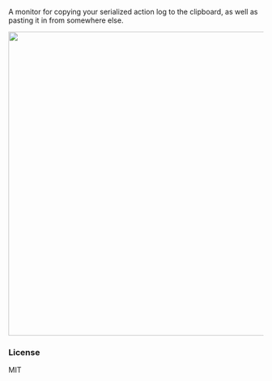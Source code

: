 A monitor for copying your serialized action log to the clipboard, as well as pasting it in from somewhere else.

<image src="https://s3.amazonaws.com/f.cl.ly/items/1Q112v2P212C3A0w1Y1W/Screen%20Recording%202015-08-10%20at%2012.10%20AM.gif" width='600'>

### License

MIT
